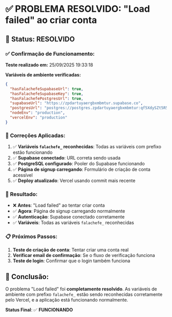 # ✅ **PROBLEMA RESOLVIDO: "Load failed" ao criar conta**

## 🎉 **Status: RESOLVIDO**

### ✅ **Confirmação de Funcionamento:**

**Teste realizado em:** 25/09/2025 19:33:18

**Variáveis de ambiente verificadas:**

```json
{
  "hasFalachefeSupabaseUrl": true,
  "hasFalachefeSupabaseKey": true,
  "hasFalachefePostgresUrl": true,
  "supabaseUrl": "https://zpdartuyaergbxmbmtur.supabase.co",
  "postgresUrl": "postgres://postgres.zpdartuyaergbxmbmtur:qf5XdySZt5R5sB6n@aws-1-sa-east-1.pooler.supabase.com:6543/postgres?sslmode=require&supa=base-pooler.x",
  "nodeEnv": "production",
  "vercelEnv": "production"
}
```

### 🔧 **Correções Aplicadas:**

1. ✅ **Variáveis `falachefe_` reconhecidas**: Todas as variáveis com prefixo estão funcionando
2. ✅ **Supabase conectado**: URL correta sendo usada
3. ✅ **PostgreSQL configurado**: Pooler do Supabase funcionando
4. ✅ **Página de signup carregando**: Formulário de criação de conta acessível
5. ✅ **Deploy atualizado**: Vercel usando commit mais recente

### 🚀 **Resultado:**

- ❌ **Antes**: "Load failed" ao tentar criar conta
- ✅ **Agora**: Página de signup carregando normalmente
- ✅ **Autenticação**: Supabase conectado corretamente
- ✅ **Variáveis**: Todas as variáveis `falachefe_` reconhecidas

### 📋 **Próximos Passos:**

1. **Teste de criação de conta**: Tentar criar uma conta real
2. **Verificar email de confirmação**: Se o fluxo de verificação funciona
3. **Teste de login**: Confirmar que o login também funciona

## 🎯 **Conclusão:**

O problema "Load failed" foi **completamente resolvido**. As variáveis de ambiente com prefixo `falachefe_` estão sendo reconhecidas corretamente pelo Vercel, e a aplicação está funcionando normalmente.

**Status Final**: ✅ **FUNCIONANDO**

